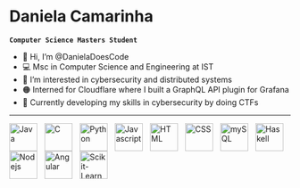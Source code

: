 # Daniela Camarinha

**`Computer Science Masters Student`**
- 👋 Hi, I’m @DanielaDoesCode
- :computer: Msc in Computer Science and Engineering at IST
- 👀 I’m interested in cybersecurity and distributed systems
- 🟠 Interned for Cloudflare where I built a GraphQL API plugin for Grafana
- 🐼 Currently developing my skills in cybersecurity by doing CTFs
---
<img align= "left" alt="Java" width="50px" style="padding-right:10px;" src="https://cdn.jsdelivr.net/gh/devicons/devicon/icons/java/java-original.svg"/>
<img align= "left" alt="C" width="50px" style="padding-right:10px;" src="https://cdn.jsdelivr.net/gh/devicons/devicon/icons/c/c-original.svg"/>
<img align= "left" alt="Python" width="50px" style="padding-right:10px;" src="https://cdn.jsdelivr.net/gh/devicons/devicon/icons/python/python-original.svg"/>
<img align= "left" alt="Javascript" width="50px" style="padding-right:10px;" src="https://cdn.jsdelivr.net/gh/devicons/devicon/icons/javascript/javascript-original.svg"/>
<img align= "left" alt="HTML" width="50px" style="padding-right:10px;" src="https://cdn.jsdelivr.net/gh/devicons/devicon/icons/html5/html5-original.svg"/>
<img align= "left" alt="CSS" width="50px" style="padding-right:10px;" src="https://cdn.jsdelivr.net/gh/devicons/devicon/icons/css3/css3-original.svg"/>
<img align= "left" alt="mySQL" width="50px" style="padding-right:10px;" src="https://cdn.jsdelivr.net/gh/devicons/devicon/icons/mysql/mysql-original.svg"/>
<img align= "left" alt="Haskell" width="50px" style="padding-right:10px;" src="https://cdn.jsdelivr.net/gh/devicons/devicon/icons/haskell/haskell-original.svg"/>
<img align= "left" alt="Nodejs" width="50px" style="padding-right:10px;" src="https://cdn.jsdelivr.net/gh/devicons/devicon/icons/nodejs/nodejs-original.svg"/>
<img align= "left" alt="Angular" width="50px" style="padding-right:10px;" src="https://cdn.jsdelivr.net/gh/devicons/devicon/icons/angular/angular-original.svg"/>
<img align= "left" alt="Scikit-Learn" width="50px" style="padding-right:10px;" src="https://cdn.jsdelivr.net/gh/devicons/devicon/icons/scikitlearn/scikitlearn-original.svg"/>
